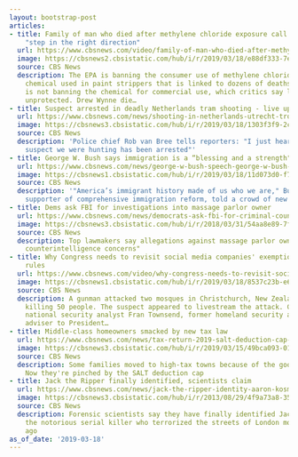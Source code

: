 ```yaml
---
layout: bootstrap-post
articles:
- title: Family of man who died after methylene chloride exposure call EPA decision
    "step in the right direction"
  url: https://www.cbsnews.com/video/family-of-man-who-died-after-methylene-chloride-exposure-call-epa-decision-step-in-the-right-direction/
  image: https://cbsnews2.cbsistatic.com/hub/i/r/2019/03/18/e88df333-7e74-48f6-ac5e-bf12e302ef16/thumbnail/1200x630/01b0ffb87e05d1d481f9ce49489526f9/0318-ctm-methylenecloriderdr-1806878-640x360.jpg
  source: CBS News
  description: The EPA is banning the consumer use of methylene chloride, a toxic
    chemical used in paint strippers that is linked to dozens of deaths. But the agency
    is not banning the chemical for commercial use, which critics say leaves workers
    unprotected. Drew Wynne die…
- title: Suspect arrested in deadly Netherlands tram shooting - live updates
  url: https://www.cbsnews.com/news/shooting-in-netherlands-utrecht-trolly-shooting-suspect-arrested-today-2019-03-18-live-updates/
  image: https://cbsnews3.cbsistatic.com/hub/i/r/2019/03/18/1303f3f9-2c60-4296-8953-0451eef06707/thumbnail/1200x630/b2922757c09c7cd0932b8a931d269fd7/utrecht-shooting-1131391999.jpg
  source: CBS News
  description: 'Police chief Rob van Bree tells reporters: "I just heard that the
    suspect we were hunting has been arrested"'
- title: George W. Bush says immigration is a “blessing and a strength"
  url: https://www.cbsnews.com/news/george-w-bush-speech-george-w-bush-says-immigration-is-a-blessing-and-a-strength-urges-politicians-to-dial-down-rhetoric-today/
  image: https://cbsnews1.cbsistatic.com/hub/i/r/2019/03/18/11d073d0-f78d-466b-b9cd-9bec8d0f085a/thumbnail/1200x630g1/7ddcabe1df9e73fc2c816ddf1f897816/ap-183718895445.jpg
  source: CBS News
  description: '"America’s immigrant history made of us who we are," Bush, a vocal
    supporter of comprehensive immigration reform, told a crowd of new U.S. citizens'
- title: Dems ask FBI for investigations into massage parlor owner
  url: https://www.cbsnews.com/news/democrats-ask-fbi-for-criminal-counterintelligence-investigations-into-li-cindy-yang/
  image: https://cbsnews3.cbsistatic.com/hub/i/r/2018/03/31/54aa8e89-7f7c-403c-862a-abb70ed49f12/thumbnail/1200x630g2/8e8727d622842bc4c551fdc8bcccc69b/trump.jpg
  source: CBS News
  description: Top lawmakers say allegations against massage parlor owner "raise serious
    counterintelligence concerns"
- title: Why Congress needs to revisit social media companies' exemptions from FCC
    rules
  url: https://www.cbsnews.com/video/why-congress-needs-to-revisit-social-media-companies-exemptions-from-fcc-rules/
  image: https://cbsnews1.cbsistatic.com/hub/i/r/2019/03/18/8537c23b-e619-42e6-a564-245df84518e7/thumbnail/1200x630/a02a4bab1c5cdbac05dc379a46c8d9d6/0318-ctm-frantownsendqa-1806634-640x360.jpg
  source: CBS News
  description: A gunman attacked two mosques in Christchurch, New Zealand on Friday,
    killing 50 people. The suspect appeared to livestream the attack. CBS News senior
    national security analyst Fran Townsend, former homeland security and counterterrorism
    adviser to President…
- title: Middle-class homeowners smacked by new tax law
  url: https://www.cbsnews.com/news/tax-return-2019-salt-deduction-cap-middle-class-homeowners-hit-by-the-new-tax-law-this-is-going-to-wipe-us-out/
  image: https://cbsnews3.cbsistatic.com/hub/i/r/2019/03/15/49bca093-016d-406c-861f-1057437918e0/thumbnail/1200x630/67cc2521ac4848e3c65f923073c8e8bc/gettyimages-133914700.jpg
  source: CBS News
  description: Some families moved to high-tax towns because of the good school districts.
    Now they're pinched by the SALT deduction cap
- title: Jack the Ripper finally identified, scientists claim
  url: https://www.cbsnews.com/news/jack-the-ripper-identity-aaron-kosminski-named-forensic-scientists/
  image: https://cbsnews3.cbsistatic.com/hub/i/r/2013/08/29/4f9a73a8-357f-11e3-8ce8-047d7b15b92e/thumbnail/1200x630/794f4ba2d6f3b426efcf756dc32cb7bb/nemesis.jpg
  source: CBS News
  description: Forensic scientists say they have finally identified Jack the Ripper,
    the notorious serial killer who terrorized the streets of London more than a century
    ago
as_of_date: '2019-03-18'
---
```



